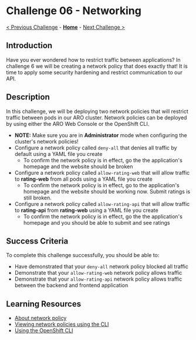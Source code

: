 # Challenge 06 - Networking

[< Previous Challenge](./Challenge-05.md) - **[Home](../README.md)** - [Next Challenge >](./Challenge-07.md)

## Introduction
Have you ever wondered how to restrict traffic between applications? In challenge 6 we will be creating a network policy that does exactly that! It is time to apply some security hardening and restrict communication to our API.

## Description
In this challenge, we will be deploying two network policies that will restrict traffic between pods in our ARO cluster. Network policies can be deployed by using either the ARO Web Console or the OpenShift CLI.

- **NOTE:** Make sure you are in **Administrator** mode when configuring the cluster's network policies!
- Configure a network policy called `deny-all` that denies all traffic by default using a YAML file you create
    - To confirm the network policy is in effect, go the the application's homepage and the website should be broken
- Configure a network policy called `allow-rating-web` that will allow traffic to **rating-web** from all pods using a YAML file you create
    - To confirm the network policy is in effect, go to the application's homepage and the website should be working now. Submit ratings is still broken.
- Configure a network policy called `allow-rating-api` that will allow traffic to **rating-api** from **rating-web** using a YAML file you create 
    - To confirm the network policy is in effect, go the the application's homepage and you should be able to submit and see ratings

## Success Criteria
To complete this challenge successfully, you should be able to:
- Have demonstrated that your `deny-all` network policy blocked all traffic
- Demonstrate that your `allow-rating-web` network policy allows traffic
- Demonstrate that your `allow-rating-api` network policy allows traffic between the backend and frontend application

## Learning Resources
- [About network policy](https://docs.openshift.com/container-platform/4.11/networking/network_policy/about-network-policy.html)
- [Viewing network policies using the CLI](https://docs.openshift.com/container-platform/4.11/networking/network_policy/viewing-network-policy.html#nw-networkpolicy-view-cli_viewing-network-policy)
- [Using the OpenShift CLI](https://docs.openshift.com/container-platform/4.7/cli_reference/openshift_cli/getting-started-cli.html#cli-using-cli_cli-developer-commands)
